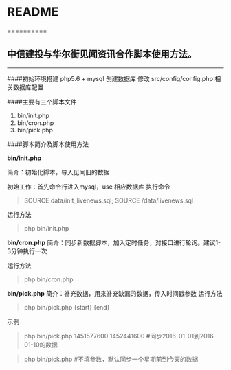 #  README

==========

## 中信建投与华尔街见闻资讯合作脚本使用方法。

-----------------

####初始环境搭建
php5.6 + mysql
创建数据库
修改 src/config/config.php 相关数据库配置


####主要有三个脚本文件
1. bin/init.php
2. bin/cron.php
3. bin/pick.php

####脚本简介及脚本使用方法

**bin/init.php**

简介：初始化脚本，导入见闻旧的数据

初始工作：首先命令行进入mysql，use 相应数据库 执行命令 
> SOURCE data/init_livenews.sql; SOURCE /data/livenews.sql

运行方法
> php bin/init.php

**bin/cron.php**
简介：同步新数据脚本，加入定时任务，对接口进行轮询。建议1-3分钟执行一次

运行方法
> php bin/cron.php

**bin/pick.php**
简介：补充数据，用来补充缺漏的数据，传入时间戳参数
运行方法  
> php bin/pick.php {start} {end}

示例
>php bin/pick.php 1451577600 1452441600    #同步2016-01-01到2016-01-10的数据

>php bin/pick.php   #不填参数，默认同步一个星期前到今天的数据